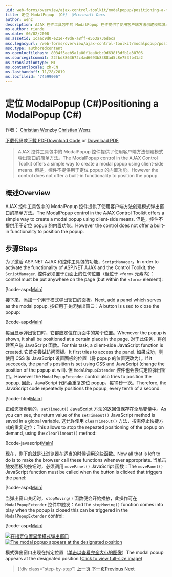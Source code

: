 ```yaml
---
uid: web-forms/overview/ajax-control-toolkit/modalpopup/positioning-a-modalpopup-cs
title: 定位 ModalPopup （C#） |Microsoft Docs
author: wenz
description: AJAX 控件工具包中的 ModalPopup 控件提供了使用客户端方法创建模式弹出窗口的简单方法。 但是，控件不提供 。
ms.author: riande
ms.date: 06/02/2008
ms.assetid: 1caac9d0-e21e-49d6-a8ff-e563a736d6ca
msc.legacyurl: /web-forms/overview/ajax-control-toolkit/modalpopup/positioning-a-modalpopup-cs
msc.type: authoredcontent
ms.openlocfilehash: 8034f5aeb5a1a80f1ea8cbc9d638f3dfb1a38706
ms.sourcegitcommit: 22fbd8863672c4ad6693b8388ad5c8e753fb41a2
ms.translationtype: MT
ms.contentlocale: zh-CN
ms.lasthandoff: 11/28/2019
ms.locfileid: "74599006"
---
```

# <a name="positioning-a-modalpopup-c"></a><span data-ttu-id="577fc-104">定位 ModalPopup (C#)</span><span class="sxs-lookup"><span data-stu-id="577fc-104">Positioning a ModalPopup (C#)</span></span>

<span data-ttu-id="577fc-105">作者： [Christian Wenz](https://github.com/wenz)</span><span class="sxs-lookup"><span data-stu-id="577fc-105">by [Christian Wenz](https://github.com/wenz)</span></span>

<span data-ttu-id="577fc-106">[下载代码](https://download.microsoft.com/download/2/4/0/24052038-f942-4336-905b-b60ae56f0dd5/ModalPopup4.cs.zip)或[下载 PDF](https://download.microsoft.com/download/b/6/a/b6ae89ee-df69-4c87-9bfb-ad1eb2b23373/modalpopup4CS.pdf)</span><span class="sxs-lookup"><span data-stu-id="577fc-106">[Download Code](https://download.microsoft.com/download/2/4/0/24052038-f942-4336-905b-b60ae56f0dd5/ModalPopup4.cs.zip) or [Download PDF](https://download.microsoft.com/download/b/6/a/b6ae89ee-df69-4c87-9bfb-ad1eb2b23373/modalpopup4CS.pdf)</span></span>

> <span data-ttu-id="577fc-107">AJAX 控件工具包中的 ModalPopup 控件提供了使用客户端方法创建模式弹出窗口的简单方法。</span><span class="sxs-lookup"><span data-stu-id="577fc-107">The ModalPopup control in the AJAX Control Toolkit offers a simple way to create a modal popup using client-side means.</span></span> <span data-ttu-id="577fc-108">但是，控件不提供用于定位 popup 的内置功能。</span><span class="sxs-lookup"><span data-stu-id="577fc-108">However the control does not offer a built-in functionality to position the popup.</span></span>

## <a name="overview"></a><span data-ttu-id="577fc-109">概述</span><span class="sxs-lookup"><span data-stu-id="577fc-109">Overview</span></span>

<span data-ttu-id="577fc-110">AJAX 控件工具包中的 ModalPopup 控件提供了使用客户端方法创建模式弹出窗口的简单方法。</span><span class="sxs-lookup"><span data-stu-id="577fc-110">The ModalPopup control in the AJAX Control Toolkit offers a simple way to create a modal popup using client-side means.</span></span> <span data-ttu-id="577fc-111">但是，控件不提供用于定位 popup 的内置功能。</span><span class="sxs-lookup"><span data-stu-id="577fc-111">However the control does not offer a built-in functionality to position the popup.</span></span>

## <a name="steps"></a><span data-ttu-id="577fc-112">步骤</span><span class="sxs-lookup"><span data-stu-id="577fc-112">Steps</span></span>

<span data-ttu-id="577fc-113">为了激活 ASP.NET AJAX 和控件工具包的功能，`ScriptManager`。</span><span class="sxs-lookup"><span data-stu-id="577fc-113">In order to activate the functionality of ASP.NET AJAX and the Control Toolkit, the `ScriptManager`.</span></span> <span data-ttu-id="577fc-114">控件必须置于页面上的任何位置（但位于 `<form>` 元素内）：</span><span class="sxs-lookup"><span data-stu-id="577fc-114">control must be put anywhere on the page (but within the `<form>` element):</span></span>

[!code-aspx[Main](positioning-a-modalpopup-cs/samples/sample1.aspx)]

<span data-ttu-id="577fc-115">接下来，添加一个用于模式弹出窗口的面板。</span><span class="sxs-lookup"><span data-stu-id="577fc-115">Next, add a panel which serves as the modal popup.</span></span> <span data-ttu-id="577fc-116">按钮用于关闭弹出窗口：</span><span class="sxs-lookup"><span data-stu-id="577fc-116">A button is used to close the popup:</span></span>

[!code-aspx[Main](positioning-a-modalpopup-cs/samples/sample2.aspx)]

<span data-ttu-id="577fc-117">每当显示弹出窗口时，它都应定位在页面中的某个位置。</span><span class="sxs-lookup"><span data-stu-id="577fc-117">Whenever the popup is shown, it shall be positioned at a certain place in the page.</span></span> <span data-ttu-id="577fc-118">对于此任务，将创建客户端 JavaScript 函数。</span><span class="sxs-lookup"><span data-stu-id="577fc-118">For this task, a client-side JavaScript function is created.</span></span> <span data-ttu-id="577fc-119">它首先尝试访问面板。</span><span class="sxs-lookup"><span data-stu-id="577fc-119">It first tries to access the panel.</span></span> <span data-ttu-id="577fc-120">如果成功，则使用 CSS 和 JavaScript 设置面板的位置（将 popup 的位置更改为）。</span><span class="sxs-lookup"><span data-stu-id="577fc-120">If it succeeds, the panel's position is set using CSS and JavaScript (change the position of the popup at will).</span></span> <span data-ttu-id="577fc-121">但 `ModalPopupExtender` 控件也会尝试定位弹出窗口。</span><span class="sxs-lookup"><span data-stu-id="577fc-121">However the `ModalPopupExtender` control also tries to position the popup.</span></span> <span data-ttu-id="577fc-122">因此，JavaScript 代码会重复定位 popup，每10秒一次。</span><span class="sxs-lookup"><span data-stu-id="577fc-122">Therefore, the JavaScript code repeatedly positions the popup, every tenth of a second.</span></span>

[!code-html[Main](positioning-a-modalpopup-cs/samples/sample3.html)]

<span data-ttu-id="577fc-123">正如您所看到的，`setTimeout()` JavaScript 方法的返回值保存在全局变量中。</span><span class="sxs-lookup"><span data-stu-id="577fc-123">As you can see, the return value of the `setTimeout()` JavaScript method is saved in a global variable.</span></span> <span data-ttu-id="577fc-124">这允许使用 `clearTimeout()` 方法，按需停止快捷方式的重复定位：</span><span class="sxs-lookup"><span data-stu-id="577fc-124">This allows to stop the repeated positioning of the popup on demand, using the `clearTimeout()` method:</span></span>

[!code-javascript[Main](positioning-a-modalpopup-cs/samples/sample4.js)]

<span data-ttu-id="577fc-125">现在，剩下的就是让浏览器在适当的时候调用这些函数。</span><span class="sxs-lookup"><span data-stu-id="577fc-125">Now all that is left to do is to make the browser call these functions whenever appropriate.</span></span> <span data-ttu-id="577fc-126">当单击触发面板的按钮时，必须调用 `movePanel()` JavaScript 函数：</span><span class="sxs-lookup"><span data-stu-id="577fc-126">The `movePanel()` JavaScript function must be called when the button is clicked that triggers the panel:</span></span>

[!code-aspx[Main](positioning-a-modalpopup-cs/samples/sample5.aspx)]

<span data-ttu-id="577fc-127">当弹出窗口关闭时，`stopMoving()` 函数便会开始播放，此操作可在 `ModalPopupExtender` 控件中触发：</span><span class="sxs-lookup"><span data-stu-id="577fc-127">And the `stopMoving()` function comes into play when the popup is closed this can be triggered in the `ModalPopupExtender` control:</span></span>

[!code-aspx[Main](positioning-a-modalpopup-cs/samples/sample6.aspx)]

<span data-ttu-id="577fc-128">[![在指定位置显示模式弹出窗口](positioning-a-modalpopup-cs/_static/image2.png)](positioning-a-modalpopup-cs/_static/image1.png)</span><span class="sxs-lookup"><span data-stu-id="577fc-128">[![The modal popup appears at the designated position](positioning-a-modalpopup-cs/_static/image2.png)](positioning-a-modalpopup-cs/_static/image1.png)</span></span>

<span data-ttu-id="577fc-129">模式弹出窗口出现在指定位置（[单击以查看完全大小的图像](positioning-a-modalpopup-cs/_static/image3.png)）</span><span class="sxs-lookup"><span data-stu-id="577fc-129">The modal popup appears at the designated position ([Click to view full-size image](positioning-a-modalpopup-cs/_static/image3.png))</span></span>

> [!div class="step-by-step"]
> <span data-ttu-id="577fc-130">[上一页](handling-postbacks-from-a-modalpopup-cs.md)
> [下一页](launching-a-modal-popup-window-from-server-code-vb.md)</span><span class="sxs-lookup"><span data-stu-id="577fc-130">[Previous](handling-postbacks-from-a-modalpopup-cs.md)
[Next](launching-a-modal-popup-window-from-server-code-vb.md)</span></span>
